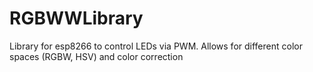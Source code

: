 # RGBWWLibrary
Library for esp8266 to control LEDs via PWM. Allows for different color spaces (RGBW, HSV) and color correction
